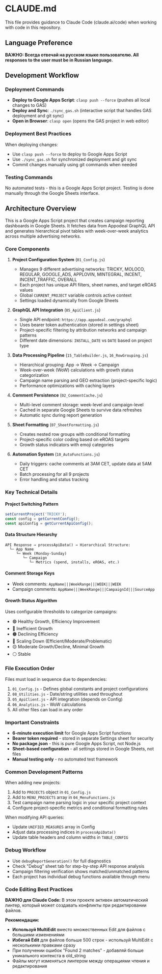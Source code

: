 # CLAUDE.md

This file provides guidance to Claude Code (claude.ai/code) when working with code in this repository.

## Language Preference
**ВАЖНО: Всегда отвечай на русском языке пользователю. All responses to the user must be in Russian language.**

## Development Workflow

### Deployment Commands
- **Deploy to Google Apps Script**: `clasp push --force` (pushes all local changes to GAS)
- **Deploy and Sync**: `./sync_gas.sh` (interactive script that handles GAS deployment and git sync)
- **Open in Browser**: `clasp open` (opens the GAS project in web editor)

### Deployment Best Practices
When deploying changes:
- Use `clasp push --force` to deploy to Google Apps Script
- Use `./sync_gas.sh` for synchronized deployment and git sync
- Commit changes manually using git commands when needed

### Testing Commands
No automated tests - this is a Google Apps Script project. Testing is done manually through the Google Sheets interface.

## Architecture Overview

This is a Google Apps Script project that creates campaign reporting dashboards in Google Sheets. It fetches data from Appodeal GraphQL API and generates hierarchical pivot tables with week-over-week analytics across multiple advertising networks.

### Core Components

1. **Project Configuration System** (`01_Config.js`)
   - Manages 9 different advertising networks: TRICKY, MOLOCO, REGULAR, GOOGLE_ADS, APPLOVIN, MINTEGRAL, INCENT, INCENT_TRAFFIC, OVERALL
   - Each project has unique API filters, sheet names, and target eROAS values
   - Global `CURRENT_PROJECT` variable controls active context
   - Settings loaded dynamically from Google Sheets

2. **GraphQL API Integration** (`05_ApiClient.js`)
   - Single API endpoint: `https://app.appodeal.com/graphql`
   - Uses bearer token authentication (stored in settings sheet)
   - Project-specific filtering by attribution networks and campaign patterns
   - Different date dimensions: `INSTALL_DATE` vs `DATE` based on project type

3. **Data Processing Pipeline** (`15_TableBuilder.js`, `16_RowGrouping.js`)
   - Hierarchical grouping: App → Week → Campaign
   - Week-over-week (WoW) calculations with growth status categorization
   - Campaign name parsing and GEO extraction (project-specific logic)
   - Performance optimizations with caching layers

4. **Comment Persistence** (`02_CommentCache.js`)
   - Multi-level comment storage: week-level and campaign-level
   - Cached in separate Google Sheets to survive data refreshes
   - Automatic sync during report generation

5. **Sheet Formatting** (`07_SheetFormatting.js`)
   - Creates nested row groups with conditional formatting
   - Project-specific color coding based on eROAS targets
   - Growth status indicators with emoji categories

6. **Automation System** (`10_AutoFunctions.js`)
   - Daily triggers: cache comments at 3AM CET, update data at 5AM CET
   - Batch processing for all 9 projects
   - Error handling and status tracking

### Key Technical Details

#### Project Switching Pattern
```javascript
setCurrentProject('TRICKY');
const config = getCurrentConfig();
const apiConfig = getCurrentApiConfig();
```

#### Data Structure Hierarchy
```
API Response → processApiData() → Hierarchical Structure:
  └─ App Name
     └─ Week (Monday-Sunday)
        └─ Campaign
           └─ Metrics (spend, installs, eROAS, etc.)
```

#### Comment Storage Keys
- Week comments: `AppName|||WeekRange|||WEEK|||WEEK`
- Campaign comments: `AppName|||WeekRange|||CampaignId|||SourceApp`

#### Growth Status Algorithm
Uses configurable thresholds to categorize campaigns:
- 🟢 Healthy Growth, Efficiency Improvement  
- 🔴 Inefficient Growth
- 🟠 Declining Efficiency
- 🔵 Scaling Down (Efficient/Moderate/Problematic)
- 🟡 Moderate Growth/Decline, Minimal Growth
- ⚪ Stable

### File Execution Order
Files must load in sequence due to dependencies:
1. `01_Config.js` - Defines global constants and project configurations
2. `08_Utilities.js` - Date/string utilities used throughout
3. `05_ApiClient.js` - API integration (depends on Config)
4. `06_Analytics.js` - WoW calculations
5. All other files can load in any order

### Important Constraints

- **6-minute execution limit** for Google Apps Script functions
- **Bearer token required** - stored in separate Settings sheet for security
- **No package.json** - this is pure Google Apps Script, not Node.js
- **Sheet-based configuration** - all settings stored in Google Sheets, not files
- **Manual testing only** - no automated test framework

### Common Development Patterns

When adding new projects:
1. Add to `PROJECTS` object in `01_Config.js`
2. Add to `MENU_PROJECTS` array in `04_MenuFunctions.js`
3. Test campaign name parsing logic in your specific project context
4. Configure project-specific metrics and conditional formatting rules

When modifying API queries:
- Update `UNIFIED_MEASURES` array in Config
- Adjust data processing indices in `processApiData()`
- Update table headers and column widths in `TABLE_CONFIG`

### Debug Workflow
- Use `debugReportGeneration()` for full diagnostics
- Check "Debug" sheet tab for step-by-step API response analysis
- Campaign filtering verification shows matched/unmatched patterns
- Each project has individual debug functions available through menu

### Code Editing Best Practices
**ВАЖНО для Claude Code:** В этом проекте активен автоматический линтер, который может создавать конфликты при редактировании файлов.

**Рекомендации:**
- **Используй MultiEdit** вместо множественных Edit для файлов с большими изменениями
- **Избегай Edit** для файлов больше 500 строк - используй MultiEdit с несколькими правками сразу
- При получении ошибок "Found 2 matches" - добавляй больше уникального контекста в old_string
- Файлы могут изменяться линтером между операциями чтения и редактирования
